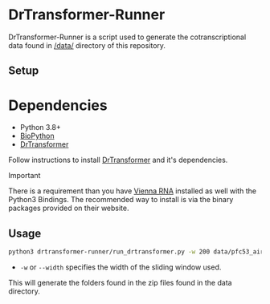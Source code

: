 # DrTransformer-Runner

DrTransformer-Runner is a script used to generate the cotranscriptional data found in [/data/](https://github.com/Arsuaga-Vazquez-Lab/RNA-Polynomial/tree/main/data) directory of this repository.

## Setup

# Dependencies
* Python 3.8+
* [BioPython](https://biopython.org/)
* [DrTransformer](https://github.com/ViennaRNA/drtransformer)

Follow instructions to install [DrTransformer](https://github.com/ViennaRNA/drtransformer) and it's dependencies.
> [!IMPORTANT]  
> There is a requirement than you have [Vienna RNA](https://github.com/ViennaRNA/ViennaRNA) installed as well with the Python3 Bindings. The recommended way to install is via the binary packages provided on their website.

## Usage

```bash
python3 drtransformer-runner/run_drtransformer.py -w 200 data/pfc53_airn_coding_strand.fa
```
* `-w` or `--width` specifies the width of the sliding window used.

This will generate the folders found in the zip files found in the data directory.
